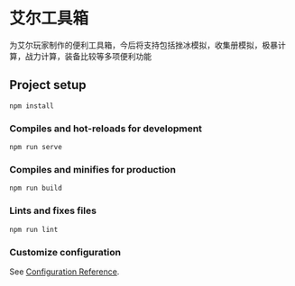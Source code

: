 # 艾尔工具箱
为艾尔玩家制作的便利工具箱，今后将支持包括挫冰模拟，收集册模拟，极暴计算，战力计算，装备比较等多项便利功能

## Project setup
```
npm install
```

### Compiles and hot-reloads for development
```
npm run serve
```

### Compiles and minifies for production
```
npm run build
```

### Lints and fixes files
```
npm run lint
```

### Customize configuration
See [Configuration Reference](https://cli.vuejs.org/config/).

